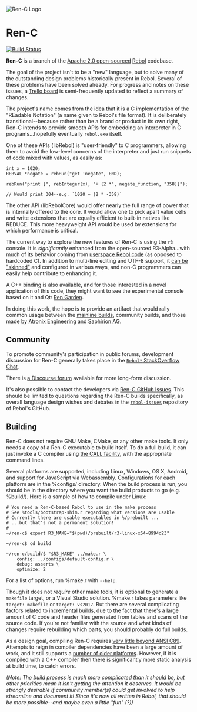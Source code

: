 ![Ren-C Logo][100]

# Ren-C
[![Build Status][101]](https://travis-ci.org/metaeducation/ren-c)


**Ren-C** is a branch of the [Apache 2.0 open-sourced][1] [Rebol][2] codebase.

[1]: http://www.rebol.com/cgi-bin/blog.r?view=0519
[2]: https://en.wikipedia.org/wiki/Rebol

The goal of the project isn't to be a "new" language, but to solve many of the
outstanding design problems historically present in Rebol.  Several of these
problems have been solved already.  For progress and notes on these issues, a
[Trello board][3] is semi-frequently updated to reflect a summary of changes.

[3]: https://trello.com/b/l385BE7a/rebol3-porting-guide-ren-c-branch

The project's name comes from the idea that it is a C implementation of the
"REadable Notation" (a name given to Rebol's file format).  It is deliberately
transitional--because rather than be a brand or product in its own right,
Ren-C intends to provide smooth APIs for embedding an interpreter in C
programs...hopefully eventually `rebol.exe` itself.

One of these APIs (libRebol) is "user-friendly" to C programmers, allowing
them to avoid the  low-level concerns of the interpreter and just run snippets
of code mixed with values, as easily as:

    int x = 1020;
    REBVAL *negate = rebRun("get 'negate", END);

    rebRun("print [", rebInteger(x), "+ (2 *", negate_function, "358)]");

    // Would print 304--e.g. `1020 + (2 * -358)`

The other API (libRebolCore) would offer nearly the full range of power that
is internally offered to the core.  It would allow one to pick apart value
cells and write extensions that are equally efficient to built-in natives like
REDUCE.  This more heavyweight API would be used by extensions for which
performance is critical.

The current way to explore the new features of Ren-C is using the `r3`
console.  It is *significantly* enhanced from the open-sourced R3-Alpha...with
much of its behavior coming from [userspace Rebol code][4] (as opposed to
hardcoded C).  In addition to multi-line editing and UTF-8 support, it
[can be "skinned"][5] and configured in various ways, and non-C programmers
can easily help contribute to enhancing it.

[4]: https://github.com/metaeducation/ren-c/blob/master/src/os/host-console.r 
[5]: https://github.com/r3n/reboldocs/wiki/User-and-Console 

A C++ binding is also available, and for those interested in a novel
application of this code, they might want to see the experimental console
based on it and Qt: [Ren Garden][6].

[6]: http://rencpp.hostilefork.com

In doing this work, the hope is to provide an artifact that would rally common
usage between the [mainline builds][7], community builds, and those made by
[Atronix Engineering][8] and [Saphirion AG][9].

[7]: http://rebolsource.net
[8]: http://www.atronixengineering.com/downloads
[9]: http://development.saphirion.com/rebol/saphir/


## Community

To promote community's participation in public forums, development discussion
for Ren-C generally takes place in the [`Rebol*` StackOverflow Chat][10].

[10]: http://rebolsource.net/go/chat-faq

There is [a Discourse forum][11] available for more long-form discussion.

[11]: https://forum.rebol.info

It's also possible to contact the developers via [Ren-C GitHub Issues][11].
This should be limited to questions regarding the Ren-C builds specifically,
as overall language design wishes and debates in the [`rebol-issues`][12]
repository of Rebol's GitHub.

[12]: https://github.com/metaeducation/ren-c/issues
[13]: https://github.com/rebol/rebol-issues/issues


## Building

Ren-C does not require GNU Make, CMake, or any other make tools.  It only
needs a copy of a Ren-C executable to build itself.  To do a full build, it
can just invoke a C compiler using [the CALL facility][14], with the
appropriate command lines.

[14]: http://www.rebol.com/docs/shell.html

Several platforms are supported, including Linux, Windows, OS X, Android, and
support for JavaScript via Webassembly.  Configurations for each platform are
in the %configs/ directory.  When the build process is run, you should be in
the directory where you want the build products to go (e.g. %build/).  Here
is a sample of how to compile under Linux:

    # You need a Ren-C-based Rebol to use in the make process
    # See %tools/bootstrap-shim.r regarding what versions are usable
    # Currently there are usable executables in %/prebuilt ...
    # ...but that's not a permanent solution!
    #
    ~/ren-c$ export R3_MAKE="$(pwd)/prebuilt/r3-linux-x64-8994d23"

    ~/ren-c$ cd build

    ~/ren-c/build/$ "$R3_MAKE" ../make.r \
        config: ../configs/default-config.r \
        debug: asserts \
        optimize: 2

For a list of options, run %make.r with `--help`.

Though it does not *require* other make tools, it is optional to generate a
`makefile` target, or a Visual Studio solution.  %make.r takes parameters like
`target: makefile` or `target: vs2017`.  But there are several complicating
factors related to incremental builds, due to the fact that there's a large
amount of C code and header files generated from tables and scans of the
source code.  If you're not familiar with the source and what kinds of changes
require rebuilding which parts, you should probably do full builds.

As a design goal, compiling Ren-C requires [very little beyond ANSI C89][15].
Attempts to reign in compiler dependencies have been a large amount of work,
and it still supports a [number of older platforms][16].  However, if it is
compiled with a C++ compiler then there is significantly more static analysis
at build time, to catch errors.

*(Note: The build process is much more complicated than it should be, but
other priorities mean it isn't getting the attention it deserves.  It would be
strongly desirable if community member(s) could get involved to help
streamline and document it!  Since it's now *all* written in Rebol, that
should be more possible--and maybe even a little "fun" (?))*

[15]: https://github.com/metaeducation/ren-c/wiki/On-Building-Ren-C-With-Cpp-Compilers 
[16]: https://github.com/metaeducation/ren-c/blob/master/make/tools/systems.r

[100]: https://raw.githubusercontent.com/metaeducation/ren-c/master/docs/ren-c-logo.png
[101]: https://travis-ci.org/metaeducation/ren-c.svg?branch=master
